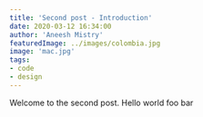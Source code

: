 ```yaml
---
title: 'Second post - Introduction'
date: 2020-03-12 16:34:00
author: 'Aneesh Mistry'
featuredImage: ../images/colombia.jpg
image: 'mac.jpg'
tags:
- code
- design
---
```


Welcome to the second post. Hello world foo bar